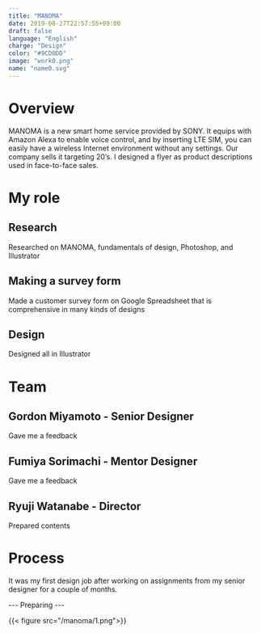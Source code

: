 ```yaml
---
title: "MANOMA"
date: 2019-08-27T22:57:55+09:00
draft: false
language: "English"
charge: "Design"
color: "#9CD0DD"
image: "work0.png"
name: "name0.svg"
---
```


# Overview
MANOMA is a new smart home service provided by SONY. It equips with Amazon Alexa to enable voice control, and by inserting LTE SIM, you can easily have a wireless Internet environment without any settings.
Our company sells it targeting 20’s. I designed a flyer as product descriptions used in face-to-face sales.


# My role

## Research
Researched on MANOMA, fundamentals of design, Photoshop, and Illustrator

## Making a survey form
Made a customer survey form on Google Spreadsheet that is comprehensive in many kinds of designs

## Design
Designed all in Illustrator


# Team

## Gordon Miyamoto - Senior Designer
Gave me a feedback

## Fumiya Sorimachi - Mentor Designer
Gave me a feedback

## Ryuji Watanabe - Director
Prepared contents


# Process
It was my first design job after working on assignments from my senior designer for a couple of months.

--- Preparing ---

{{< figure src="/manoma/1.png">}}